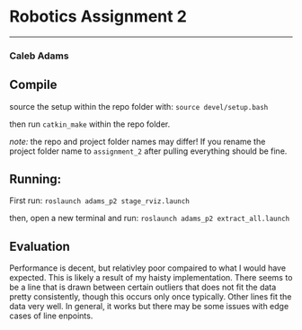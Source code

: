 # Robotics Assignment 2

---

### Caleb Adams

## Compile

source the setup within the repo folder with:
`source devel/setup.bash`

then run `catkin_make` within the repo folder.

*note:* the repo and project folder names may differ! If you rename the project folder name to `assignment_2` after pulling everything should be fine.

## Running:

First run:
`roslaunch adams_p2 stage_rviz.launch`

then, open a new terminal and run:
`roslaunch adams_p2 extract_all.launch`

## Evaluation

Performance is decent, but relativley poor compaired to what I would have expected. This is likely a result of my haisty implementation. There seems to be a line that is drawn between certain outliers that does not fit the data pretty consistently, though this occurs only once typically. Other lines fit the data very well. In general, it works but there may be some issues with edge cases of line enpoints.

